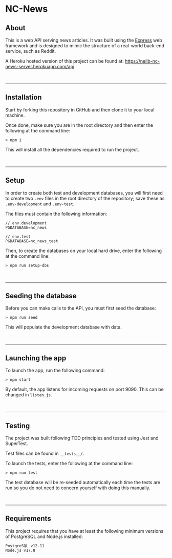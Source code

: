 # NC-News

## About

This is a web API serving news articles. It was built using the [Express](https://expressjs.com/) web framework and is designed to mimic the structure of a real-world back-end service, such as Reddit.

A Heroku hosted version of this project can be found at: https://neilb-nc-news-server.herokuapp.com/api.

&nbsp;

---

## Installation

Start by forking this repository in GitHub and then clone it to your local machine. 

Once done, make sure you are in the root directory and then enter the following at the command line: 

    > npm i 
  

This will install all the dependencies required to run the project.  

&nbsp;

---

## Setup


In order to create both test and development databases, you will first need to create two `.env` files in the root directory of the repository; save these as `.env-development` and `.env-test`.

The files must contain the following information:

    //.env.development
    PGDATABASE=nc_news

    // env.test
    PGDATABASE=nc_news_test

Then, to create the databases on your local hard drive, enter the following at the command line:

    > npm run setup-dbs

&nbsp;

---

## Seeding the database

Before you can make calls to the API, you must first seed the database: 

    > npm run seed

This will populate the development database with data.

&nbsp;

---

## Launching the app

To launch the app, run the following command:  

    > npm start

By default, the app listens for incoming requests on port 9090. This can be changed in `listen.js`.
 
&nbsp;

---

## Testing

The project was built following TDD principles and tested using Jest and SuperTest. 

Test files can be found in `__tests__/`.

To launch the tests, enter the following at the command line:

    > npm run test


The test database will be re-seeded automatically each time the tests are run so you do not need to concern yourself with doing this manually. 

&nbsp;

---

## Requirements


This project requires that you have at least the following minimum versions of PostgreSQL and Node.js installed:

    PostgreSQL v12.11
    Node.js v17.8
